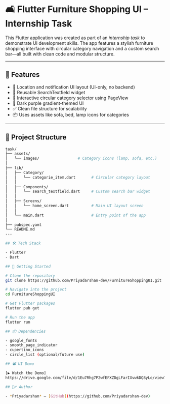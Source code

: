 # 🛋 Flutter Furniture Shopping UI – Internship Task

This Flutter application was created as part of an *internship task* to demonstrate UI development skills. The app features a stylish furniture shopping interface with circular category navigation and a custom search bar—all built with clean code and modular structure.

---

## 📱 Features

- 📍 Location and notification UI layout (UI-only, no backend)
- 🔎 Reusable SearchTextfield widget
- 🔄 Interactive circular category selector using PageView
- 🎨 Dark purple gradient-themed UI
- ✅ Clean file structure for scalability
- 📦 Uses assets like sofa, bed, lamp icons for categories

---

## 📁 Project Structure

```bash
task/
├── assets/
│   └── images/                 # Category icons (lamp, sofa, etc.)
│
├── lib/
│   ├── Category/
│   │   └── categorie_item.dart       # Circular category layout
│   │
│   ├── Components/
│   │   └── search_textfield.dart     # Custom search bar widget
│   │
│   ├── Screens/
│   │   └── home_screen.dart          # Main UI layout screen
│   │
│   └── main.dart                     # Entry point of the app
│
├── pubspec.yaml
└── README.md
---

## 🛠 Tech Stack

- Flutter
- Dart

## 🚀 Getting Started

# Clone the repository
git clone https://github.com/Priyadarshan-dev/FurnitureShoppingUI.git

# Navigate into the project
cd FurnitureShoppingUI

# Get Flutter packages
flutter pub get

# Run the app
flutter run

## 📦 Dependencies

- google_fonts
- smooth_page_indicator
- cupertino_icons
- circle_list (optional/future use)

## 📽 UI Demo

[▶ Watch the Demo]
https://drive.google.com/file/d/1Eu7Rhg7P2wfEFXZDgLFarIXvwkDQ8yLo/view?usp=drivesdk 

## 🙋‍♂ Author

- *Priyadarshan* – [GitHub](https://github.com/Priyadarshan-dev)


